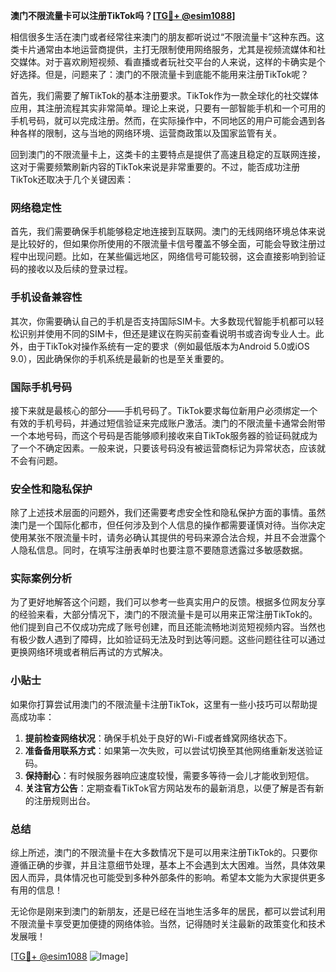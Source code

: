 **澳门不限流量卡可以注册TikTok吗？[[TG💪+ @esim1088](https://t.me/s/esim1088)]**

相信很多生活在澳门或者经常往来澳门的朋友都听说过“不限流量卡”这种东西。这类卡片通常由本地运营商提供，主打无限制使用网络服务，尤其是视频流媒体和社交媒体。对于喜欢刷短视频、看直播或者玩社交平台的人来说，这样的卡确实是个好选择。但是，问题来了：澳门的不限流量卡到底能不能用来注册TikTok呢？

首先，我们需要了解TikTok的基本注册要求。TikTok作为一款全球化的社交媒体应用，其注册流程其实非常简单。理论上来说，只要有一部智能手机和一个可用的手机号码，就可以完成注册。然而，在实际操作中，不同地区的用户可能会遇到各种各样的限制，这与当地的网络环境、运营商政策以及国家监管有关。

回到澳门的不限流量卡上，这类卡的主要特点是提供了高速且稳定的互联网连接，这对于需要频繁刷新内容的TikTok来说是非常重要的。不过，能否成功注册TikTok还取决于几个关键因素：

### 网络稳定性

首先，我们需要确保手机能够稳定地连接到互联网。澳门的无线网络环境总体来说是比较好的，但如果你所使用的不限流量卡信号覆盖不够全面，可能会导致注册过程中出现问题。比如，在某些偏远地区，网络信号可能较弱，这会直接影响到验证码的接收以及后续的登录过程。

### 手机设备兼容性

其次，你需要确认自己的手机是否支持国际SIM卡。大多数现代智能手机都可以轻松识别并使用不同的SIM卡，但还是建议在购买前查看说明书或咨询专业人士。此外，由于TikTok对操作系统有一定的要求（例如最低版本为Android 5.0或iOS 9.0），因此确保你的手机系统是最新的也是至关重要的。

### 国际手机号码

接下来就是最核心的部分——手机号码了。TikTok要求每位新用户必须绑定一个有效的手机号码，并通过短信验证来完成账户激活。澳门的不限流量卡通常会附带一个本地号码，而这个号码是否能够顺利接收来自TikTok服务器的验证码就成为了一个不确定因素。一般来说，只要该号码没有被运营商标记为异常状态，应该就不会有问题。

### 安全性和隐私保护

除了上述技术层面的问题外，我们还需要考虑安全性和隐私保护方面的事情。虽然澳门是一个国际化都市，但任何涉及到个人信息的操作都需要谨慎对待。当你决定使用某张不限流量卡时，请务必确认其提供的号码来源合法合规，并且不会泄露个人隐私信息。同时，在填写注册表单时也要注意不要随意透露过多敏感数据。

### 实际案例分析

为了更好地解答这个问题，我们可以参考一些真实用户的反馈。根据多位网友分享的经验来看，大部分情况下，澳门的不限流量卡是可以用来正常注册TikTok的。他们提到自己不仅成功完成了账号创建，而且还能流畅地浏览短视频内容。当然也有极少数人遇到了障碍，比如验证码无法及时到达等问题。这些问题往往可以通过更换网络环境或者稍后再试的方式解决。

### 小贴士

如果你打算尝试用澳门的不限流量卡注册TikTok，这里有一些小技巧可以帮助提高成功率：

1. **提前检查网络状况**：确保手机处于良好的Wi-Fi或者蜂窝网络状态下。
2. **准备备用联系方式**：如果第一次失败，可以尝试切换至其他网络重新发送验证码。
3. **保持耐心**：有时候服务器响应速度较慢，需要多等待一会儿才能收到短信。
4. **关注官方公告**：定期查看TikTok官方网站发布的最新消息，以便了解是否有新的注册规则出台。

### 总结

综上所述，澳门的不限流量卡在大多数情况下是可以用来注册TikTok的。只要你遵循正确的步骤，并且注意细节处理，基本上不会遇到太大困难。当然，具体效果因人而异，具体情况也可能受到多种外部条件的影响。希望本文能为大家提供更多有用的信息！

无论你是刚来到澳门的新朋友，还是已经在当地生活多年的居民，都可以尝试利用不限流量卡享受更加便捷的网络体验。当然，记得随时关注最新的政策变化和技术发展哦！

[[TG💪+ @esim1088](https://t.me/s/esim1088) ![Image](https://i.postimg.cc/4NQfJmqS/Snipaste-2025-05-13-00-14-12.png)]